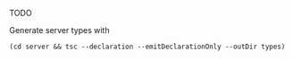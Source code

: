 TODO

Generate server types with
```
(cd server && tsc --declaration --emitDeclarationOnly --outDir types)
```
